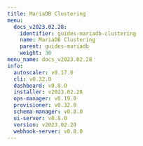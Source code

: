 ```yaml
---
title: MariaDB Clustering
menu:
  docs_v2023.02.28:
    identifier: guides-mariadb-clustering
    name: MariaDB Clustering
    parent: guides-mariadb
    weight: 30
menu_name: docs_v2023.02.28
info:
  autoscaler: v0.17.0
  cli: v0.32.0
  dashboard: v0.8.0
  installer: v2023.02.28
  ops-manager: v0.19.0
  provisioner: v0.32.0
  schema-manager: v0.8.0
  ui-server: v0.8.0
  version: v2023.02.28
  webhook-server: v0.8.0
---
```


